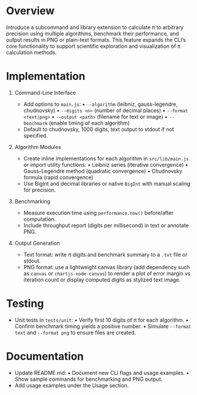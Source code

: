 # Overview

Introduce a subcommand and library extension to calculate π to arbitrary precision using multiple algorithms, benchmark their performance, and output results in PNG or plain-text formats. This feature expands the CLI’s core functionality to support scientific exploration and visualization of π calculation methods.

# Implementation

1. Command-Line Interface
   - Add options to `main.js`: 
     • `--algorithm` (leibniz, gauss-legendre, chudnovsky)
     • `--digits <n>` (number of decimal places)
     • `--format <text|png>`
     • `--output <path>` (filename for text or image)
     • `--benchmark` (enable timing of each algorithm)
   - Default to chudnovsky, 1000 digits, text output to stdout if not specified.

2. Algorithm Modules
   - Create inline implementations for each algorithm in `src/lib/main.js` or import utility functions:
     • Leibniz series (iterative convergence)
     • Gauss-Legendre method (quadratic convergence)
     • Chudnovsky formula (rapid convergence)
   - Use BigInt and decimal libraries or native `BigInt` with manual scaling for precision.

3. Benchmarking
   - Measure execution time using `performance.now()` before/after computation.
   - Include throughput report (digits per millisecond) in text or annotate PNG.

4. Output Generation
   - Text format: write π digits and benchmark summary to a `.txt` file or stdout.
   - PNG format: use a lightweight canvas library (add dependency such as `canvas` or `chartjs-node-canvas`) to render a plot of error margin vs iteration count or display computed digits as stylized text image.

# Testing

- Unit tests in `tests/unit`:
  • Verify first 10 digits of π for each algorithm.
  • Confirm benchmark timing yields a positive number.
  • Simulate `--format text` and `--format png` to ensure files are created.

# Documentation

- Update README.md:
  • Document new CLI flags and usage examples.
  • Show sample commands for benchmarking and PNG output.
- Add usage examples under the Usage section.
